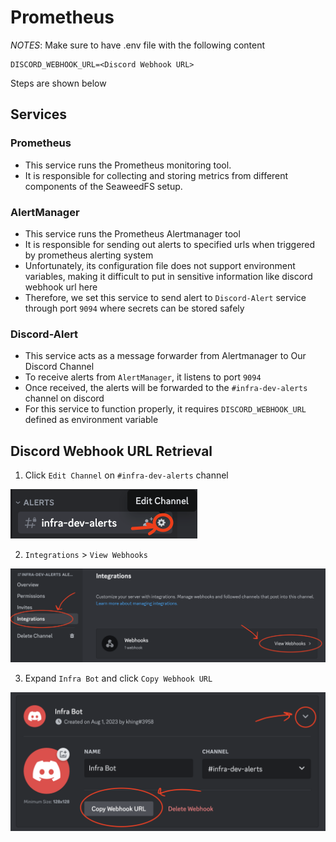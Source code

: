 # Prometheus

*NOTES*: Make sure to have .env file with the following content
```
DISCORD_WEBHOOK_URL=<Discord Webhook URL>
```
Steps are shown below

## Services
### Prometheus
- This service runs the Prometheus monitoring tool.
- It is responsible for collecting and storing metrics from different components of the SeaweedFS setup.

### AlertManager
- This service runs the Prometheus Alertmanager tool
- It is responsible for sending out alerts to specified urls when triggered by prometheus alerting system
- Unfortunately, its configuration file does not support environment variables, making it difficult to put in sensitive information like discord webhook url here
- Therefore, we set this service to send alert to `Discord-Alert` service through port `9094` where secrets can be stored safely

### Discord-Alert
- This service acts as a message forwarder from Alertmanager to Our Discord Channel
- To receive alerts from `AlertManager`, it listens to port `9094`
- Once received, the alerts will be forwarded to the `#infra-dev-alerts` channel on discord
- For this service to function properly, it requires `DISCORD_WEBHOOK_URL` defined as environment variable




## Discord Webhook URL Retrieval
1. Click `Edit Channel` on `#infra-dev-alerts` channel

![](./assets/edit%20channel.png)

2. `Integrations` > `View Webhooks`

![](./assets/integration&view.png)

3. Expand `Infra Bot` and click `Copy Webhook URL`

![](./assets/get%20webhook.png)